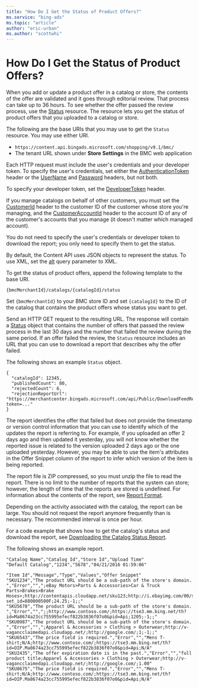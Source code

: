 ```yaml
---
title: "How Do I Get the Status of Product Offers?"
ms.service: "bing-ads"
ms.topic: "article"
author: "eric-urban"
ms.author: "scottwhi"
---
```

# How Do I Get the Status of Product Offers?
When you add or update a product offer in a catalog or store, the contents of the offer are validated and it goes through editorial review. That process can take up to 36 hours. To see whether the offer passed the review process, use the [Status](../shopping-content/status-resource.md) resource. The resource lets you get the status of product offers that you uploaded to a catalog or store.

The following are the base URIs that you may use to get the `Status` resource. You may use either URI.

* `https://content.api.bingads.microsoft.com/shopping/v9.1/bmc/`
* The tenant URL shown under **Store Settings** in the BMC web application

Each HTTP request must include the user's credentials and your developer token. To specify the user's credentials, set either the [AuthenticationToken](../shopping-content/status-resource.md#authtoken) header or the [UserName](../shopping-content/status-resource.md#username) and [Password](../shopping-content/status-resource.md#password) headers, but not both. 

To specify your developer token, set the [DeveloperToken](../shopping-content/status-resource.md#devtoken) header.

If you manage catalogs on behalf of other customers, you must set the [CustomerId](../shopping-content/status-resource.md#customerid) header to the customer ID of the customer whose store you're managing, and the [CustomerAccountId](../shopping-content/status-resource.md#customeraccountid) header to the account ID of any of the customer's accounts that you manage (it doesn't matter which managed account).

You do not need to specify the user's credentials or developer token to download the report; you only need to specify them to get the status.

By default, the Content API uses JSON objects to represent the status. To use XML, set the [alt](../shopping-content/status-resource.md#alt) query parameter to XML.

To get the status of product offers, append the following template to the base URI.

`{bmcMerchantId}/catalogs/{catalogId}/status`

Set `{bmcMerchantId}` to your BMC store ID and set `{catalogId}` to the ID of the catalog that contains the product offers whose status you want to get. 

Send an HTTP GET request to the resulting URL. The response will contain a [Status](../shopping-content/status-resource.md#status) object that contains the number of offers that passed the review process in the last 30 days and the number that failed the review during the same period. If an offer failed the review, the `Status` resource includes an URL that you can use to download a report that describes why the offer failed.

The following shows an example `Status` object.

```
{
  "catalogId": 12345,
  "publishedCount": 80,
  "rejectedCount": 6,
  "rejectionReportUrl": "https://merchantcenter.bingads.microsoft.com/api/Public/DownloadFeedReport?token=..."
}
```

The report identifies the offer that failed but does not provide the timestamp or version control information that you can use to identify which of the updates the report is referring to. For example, if you uploaded an offer 2 days ago and then updated it yesterday, you will not know whether the reported issue is related to the version uploaded 2 days ago or the one uploaded yesterday. However, you may be able to use the item's attributes in the Offer Snippet column of the report to infer which version of the item is being reported.

The report file is ZIP compressed, so you must unzip the file to read the report. There is no limit to the number of reports that the system can store; however, the length of time that the reports are stored is undefined. For information about the contents of the report, see [Report Format](../shopping-content/status-resource.md#reportformat).

Depending on the activity associated with the catalog, the report can be large. You should not request the report anymore frequently than is necessary. The recommended interval is once per hour.

For a code example that shows how to get the catalog's status and download the report, see [Downloading the Catalog Status Report](../shopping-content/code-examples.md#status).

<a name="examplereport" />The following shows an example report.  

```
"Catalog Name","Catalog Id","Store Id","Upload Time"
"Default Catalog","1234","5678","04/21/2016 01:59:06"

"Item Id","Message","Type","Values","Offer Snippet"
"SKU1234","The product URL should be a sub-path of the store's domain. ","Error","",";eBay Motors>Parts & Accessories>Car & Truck Parts>Brakes>Brake Hoses>;http://contentapis.cloudapp.net/sku123;http://i.ebayimg.com/00/s/NzY4WDI5Mg==/z/irkAAOxyB9RS14Rj/$_1.JPG?set_id=880000500F;24.25;-1;;"
"SKU5678","The product URL should be a sub-path of the store's domain. ","Error","",";;http://www.contoso.com/;https://tse3.mm.bing.net/th?id=Ma8674a23cc755995efecf822b3836f07o0&pid=Api;1205;-1;;"
"SKU0987","The product URL should be a sub-path of the store's domain. ","Error","",";Apparel & Accessories > Clothing > Outerwear;http://v-vagancclaimedapi.cloudapp.net/;http://google.com/;1;-1;;"
"SKU6543","The price field is required.","Error","","Mens T-shirt;N/A;http://www.contoso.com/;https://tse3.mm.bing.net/th?id=OIP.Ma8674a23cc755995efecf822b3836f07o0&pid=Api;N/A"
"SKU2435","The offer expiration date is in the past.","Error","","full product title;Apparel & Accessories > Clothing > Outerwear;http://v-vagancclaimedapi.cloudapp.net/;http://google.com/;1.00"
"SKU8675","The price field is required.","Error","","Mens T-shirt;N/A;http://www.contoso.com/;https://tse3.mm.bing.net/th?id=OIP.Ma8674a23cc755995efecf822b3836f07o0&pid=Api;N/A"
```
